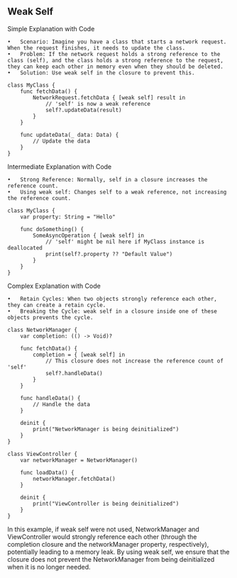 ## Weak Self 

Simple Explanation with Code

	•	Scenario: Imagine you have a class that starts a network request. When the request finishes, it needs to update the class.
	•	Problem: If the network request holds a strong reference to the class (self), and the class holds a strong reference to the request, they can keep each other in memory even when they should be deleted.
	•	Solution: Use weak self in the closure to prevent this.

```
class MyClass {
    func fetchData() {
        NetworkRequest.fetchData { [weak self] result in
            // 'self' is now a weak reference
            self?.updateData(result)
        }
    }

    func updateData(_ data: Data) {
        // Update the data
    }
}
```

Intermediate Explanation with Code

	•	Strong Reference: Normally, self in a closure increases the reference count.
	•	Using weak self: Changes self to a weak reference, not increasing the reference count.

```
class MyClass {
    var property: String = "Hello"

    func doSomething() {
        SomeAsyncOperation { [weak self] in
            // 'self' might be nil here if MyClass instance is deallocated
            print(self?.property ?? "Default Value")
        }
    }
}
```

Complex Explanation with Code

	•	Retain Cycles: When two objects strongly reference each other, they can create a retain cycle.
	•	Breaking the Cycle: weak self in a closure inside one of these objects prevents the cycle.

```
class NetworkManager {
    var completion: (() -> Void)?

    func fetchData() {
        completion = { [weak self] in
            // This closure does not increase the reference count of 'self'
            self?.handleData()
        }
    }

    func handleData() {
        // Handle the data
    }

    deinit {
        print("NetworkManager is being deinitialized")
    }
}

class ViewController {
    var networkManager = NetworkManager()

    func loadData() {
        networkManager.fetchData()
    }

    deinit {
        print("ViewController is being deinitialized")
    }
}

```

In this example, if weak self were not used, NetworkManager and ViewController would strongly reference each other (through the completion closure and the networkManager property, respectively), potentially leading to a memory leak. By using weak self, we ensure that the closure does not prevent the NetworkManager from being deinitialized when it is no longer needed.
